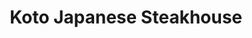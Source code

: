---
layout: place
title: "Koto Japanese Steakhouse"
permalink: /indiana/noblesville/koto-japanese-steakhouse.html
stateAbbr: IN
stateName: Indiana
cityName: Noblesville
seo:
  name: "Koto Japanese Steakhouse"
  type: Restaurant
  links: https://www.kotofishers.com/
description: "Koto Japanese Steakhouse serves delicious sushi in Noblesville, Indiana. Try fresh Japanese dishes for a great dining experience. Available for takeout, delivery, lunch, and dinner."
place_id: ChIJT-xM6GHJFIgRSowJ0UO51e8
photos:
  - name: >-
      places/ChIJT-xM6GHJFIgRSowJ0UO51e8/photos/AeeoHcIWnKhovjB8nnACTS_VMUoJRVylzqG_QC9FuL-luCHf_D8xOFzJAuGKAwG1fZk0FxdfFhS2EfgyTz8vRqisNIoNtoTWG6WmAuxVpwAQErdqphbDGKArm61P6rzsUJRybFKVO62Qv4G9-O8xG_0T3PggH4p7ew2SLTEUA76UMS91FrfP1yzvlds9oJoXe050gyZOt4VulbUCRnEryG-ZajH8_wKxgdtVCcy-mR4giHEhiakdIuM3GxRN8CgImVKJrUO02gRkAR06dwkhLX-i2vwWD0cyVdGi2q6025C8cem8z8e1ueBjSJ1ttO6DX1eLJb6nrjB0kjsecfy2aDCgk2wZ2mA6Lsau-qPh15MRI930mrQFyeu7vZUL2dpA9VNkKKN1cttI7ipkpl0I0c_-4f2TsfGLsHpxI012ErLrbJs-WQ
    widthPx: 1600
    heightPx: 901
    authorAttributions:
      - displayName: redwards 2020
        uri: https://maps.google.com/maps/contrib/114543349634991947686
        photoUri: >-
          https://lh3.googleusercontent.com/a-/ALV-UjW0rI1HJYVB-eWn2bLxnUdqMppYlGYh8_YTaK-sFtx4KS1V1SGnSA=s100-p-k-no-mo
    flagContentUri: >-
      https://www.google.com/local/imagery/report/?cb_client=maps_api_places.places_api&image_key=!1e10!2sCIHM0ogKEICAgICkmazkVg&hl=en-US
    googleMapsUri: >-
      https://www.google.com/maps/place//data=!3m4!1e2!3m2!1sCIHM0ogKEICAgICkmazkVg!2e10!4m2!3m1!1s0x8814c961e84cec4f:0xefd5b943d1098c4a
  - name: >-
      places/ChIJT-xM6GHJFIgRSowJ0UO51e8/photos/AeeoHcKY8IZN07zIpZECYIYmVR_qaqWua0P6ohUlOIVYManyjoVjt7CX9Cc_GAcZhg8smlgKBq--Wwxy8ggQcVQdOQ3atGib948Ds7eLG21lrxHUSRJ7EdPsDbkcrBGlgYkauu--jQsM1k_DVmtBVO5JIeN7_y9S-zSGh2PRxh0ZJeBb1uLV63r9Psv1PDviZeGSD2YRI9C_290_3SwL1m3mOtDz8IJ8f_H3e94KuhjEBptmMCw376CWRbl3gcqEbqYIB2ooUzYhYLBkb-CflV6_yPlQPmbosKERRGBTZmzFXuFNWw
    widthPx: 1080
    heightPx: 1080
    authorAttributions:
      - displayName: Koto Japanese Steakhouse
        uri: https://maps.google.com/maps/contrib/108222714104921103607
        photoUri: >-
          https://lh3.googleusercontent.com/a/ACg8ocLGQhDyssuT0bklrw9pX52ipPwiA7absWhd2BJsy9O9cZvsNg=s100-p-k-no-mo
    flagContentUri: >-
      https://www.google.com/local/imagery/report/?cb_client=maps_api_places.places_api&image_key=!1e10!2sAF1QipP4Qpk3COJ0uQ_ra-FUl4PUL_zBmGSD3E_gfQuv&hl=en-US
    googleMapsUri: >-
      https://www.google.com/maps/place//data=!3m4!1e2!3m2!1sAF1QipP4Qpk3COJ0uQ_ra-FUl4PUL_zBmGSD3E_gfQuv!2e10!4m2!3m1!1s0x8814c961e84cec4f:0xefd5b943d1098c4a
  - name: >-
      places/ChIJT-xM6GHJFIgRSowJ0UO51e8/photos/AeeoHcKEug4wq-JxUCjpPClhaSHRxv_UdXJDPXEo9JjE7SAPqJLu5Hn78VGJMT4t-_yMHuH_tlj0Wx38gkdSfzvrNlB5TIQCQJIA9CCVlsEqNXM-ugPKKcRX2sWiEDHtxbJNVhvi9-okdGsXT4Wkq4zRtbSta8qBwa9y4mcS06UpJ-Css-ZUO0cDn4-6ZYzhGtrnXdqkHWSE8t79CMCacjNEqDf1hZTOGW-8bkz1DbVQKsOW2oMw0aSIEihOxQRO_VyNMEqnMFeonLISUVV4RCNdX7fHWxObKbMZPf-5nfj6-bImhpPuhR4FiswnLb1RqP6sH5DfzJ2V8gE3_11YXXJGOh0EHH_oQFk0or9hmnwkGsTb25abfTXYOTKYAkPZgVeOvzZyF6riPa97wc3Vy0sniITh85CkPKMntvIhmkgf9FjBSg
    widthPx: 3600
    heightPx: 4800
    authorAttributions:
      - displayName: Kenia Liceth
        uri: https://maps.google.com/maps/contrib/101042589950150509861
        photoUri: >-
          https://lh3.googleusercontent.com/a-/ALV-UjXNsZqIqfIbRjIKs6BHw0-DRN6Ftue7aY8IwgaHybcD4EmcByb6ew=s100-p-k-no-mo
    flagContentUri: >-
      https://www.google.com/local/imagery/report/?cb_client=maps_api_places.places_api&image_key=!1e10!2sCIHM0ogKEICAgIC_95L7NA&hl=en-US
    googleMapsUri: >-
      https://www.google.com/maps/place//data=!3m4!1e2!3m2!1sCIHM0ogKEICAgIC_95L7NA!2e10!4m2!3m1!1s0x8814c961e84cec4f:0xefd5b943d1098c4a
  - name: >-
      places/ChIJT-xM6GHJFIgRSowJ0UO51e8/photos/AeeoHcJuQx4gK6qYrviU7Ad4VBe9sD46CskfMykWyMp6dqKThC75rlct3HSLpBjdecNiczpUo-i5pRokNeX_39-GE1Hxt4DwprZhtyk42t7bo4f9ZgKSuBz9UOrgG87i_NS_0X8RTZInoBK2mZczCHrTMlGsNpoiOXxPxQPqW4vfV9cuDa6G4oh-g7V-1f7fIImYjF7jwqTt_Usjn2Hr0EN4sA0D8_hgvvJ2fVxZ-kR2QGFXDa9KMD0o1EClvf5211DdP3340YH-UreuSBUDQbRO9fc4jHLFKEyxxi1wJli9jUisEw3kcC48NdEHA_vuRgGJJimIHrFfA_jo3FnEyJprixTNkqmWIKUClzZWuhgJCLR-MgViGiQdSs_g6XQZ5JzkDsIj6sunsEgXKbBderdmWaCyi2Pj2WIjuAhbP0YTNAlgiA
    widthPx: 3614
    heightPx: 4800
    authorAttributions:
      - displayName: Jeremy Spivey
        uri: https://maps.google.com/maps/contrib/113703576329496888610
        photoUri: >-
          https://lh3.googleusercontent.com/a-/ALV-UjV09eW9b06-X-4170sOSZq_6QXu8W4oCmOgI-VHuFIlbXQmVVv4mg=s100-p-k-no-mo
    flagContentUri: >-
      https://www.google.com/local/imagery/report/?cb_client=maps_api_places.places_api&image_key=!1e10!2sCIHM0ogKEICAgIDfvLPgSQ&hl=en-US
    googleMapsUri: >-
      https://www.google.com/maps/place//data=!3m4!1e2!3m2!1sCIHM0ogKEICAgIDfvLPgSQ!2e10!4m2!3m1!1s0x8814c961e84cec4f:0xefd5b943d1098c4a
  - name: >-
      places/ChIJT-xM6GHJFIgRSowJ0UO51e8/photos/AeeoHcLtzAjz26NBJtIrCMiG4gd-_vLClqpcgFRX-JsXBS0M152QOhwjdDoallCiaWPLX7ndeGMDzyAUCnAZH9pAhciKGWrQ_abb_3a3W9O0Nvu0L2vu0njej7-z5GeihrJA3tpFAVZ4nBVgC4tuR_TGQHF-Ouield_p_36s86FpfLVGXgDX64f_pxcMeeLPwcUVJX5EY0zah3WWN1u6rttqgUkZ9-M7Pyv5VVhQcGO5EzUwV1uJqM3-sXhj4bb7xRPA1ndpQde7dIh5Z9aQCve8uEo0S-IZcniede5n-MfNDakmVCPWAW_pisodjIANFzTdr8_6vq9xRLerFWnH3cKXBlAN5Rq7FUdIlJP8Q9jRo6mdGNXoyB_dB9C-5abX373o_2DMXepr3zA0OdW5z_JuA21MtiYOmW47QM2MdXBgtMmSrvZz
    widthPx: 4032
    heightPx: 1932
    authorAttributions:
      - displayName: Elizabeth E. J.
        uri: https://maps.google.com/maps/contrib/114437432788253184461
        photoUri: >-
          https://lh3.googleusercontent.com/a/ACg8ocJB9ZgqdDSE1bkGRXXCMyIRQTEEllkZXoOTqcMNN6dgVkB7NId-=s100-p-k-no-mo
    flagContentUri: >-
      https://www.google.com/local/imagery/report/?cb_client=maps_api_places.places_api&image_key=!1e10!2sCIHM0ogKEICAgID71YPo3AE&hl=en-US
    googleMapsUri: >-
      https://www.google.com/maps/place//data=!3m4!1e2!3m2!1sCIHM0ogKEICAgID71YPo3AE!2e10!4m2!3m1!1s0x8814c961e84cec4f:0xefd5b943d1098c4a
  - name: >-
      places/ChIJT-xM6GHJFIgRSowJ0UO51e8/photos/AeeoHcKkAhD0qFnVHSCH-S-MVvWRiKEbtljBR4qvvwzmdzPoIwRFS0AcLvT1fCIP1E2MHHVv7dJ_tyuQG_ZKpbAz24WCofIkn3NM8o7EJXEgwK_MZVi7xwQbVR68UXAf1AXH6RC4EwMAETTdoFOKkR9osjx8yEr-2oJNMXGfq-42WBSBcLQz3weoKAwxtfst1HJuF9sdSLjcWZusJNYKxTUCGrZPMG-AiYrN3KuW6GWMDzNrIjHbTgXR2aMcrmunyHQ0FFqkhcxXdyc6IQG1Ymdek52OgxFRJGVuml9e7nsDWCsxN4grn_DLslfdmQf2-NoMM2XwURS0032Iaco_CVaXaM63Kfxi7lNG9pL9B_R2i0or2T--gDeMiwPzLHm1WKYIzqac5XzSevMQHJEi_t5OILkWr1dGr8SYUCAOCRiTjkHgD5Y
    widthPx: 4608
    heightPx: 3456
    authorAttributions:
      - displayName: Dave Crim
        uri: https://maps.google.com/maps/contrib/116222021141575472828
        photoUri: >-
          https://lh3.googleusercontent.com/a/ACg8ocLU9UoOUbJJVC_usgJxeSEyUcqpSDuUmK6FdrJuvUYWxOm70A=s100-p-k-no-mo
    flagContentUri: >-
      https://www.google.com/local/imagery/report/?cb_client=maps_api_places.places_api&image_key=!1e10!2sCIHM0ogKEICAgIDfmbPtkAE&hl=en-US
    googleMapsUri: >-
      https://www.google.com/maps/place//data=!3m4!1e2!3m2!1sCIHM0ogKEICAgIDfmbPtkAE!2e10!4m2!3m1!1s0x8814c961e84cec4f:0xefd5b943d1098c4a
  - name: >-
      places/ChIJT-xM6GHJFIgRSowJ0UO51e8/photos/AeeoHcKA1nknULZdlRAD-mjT0PaCzvOOWgw92c3W02Uv0rBb_RxRfRISVVR4NNEn2dGBMCe_9f4mR-Ldg-GUgcpSqZ6F73yo4ptC8SiPPfljkQ4KLju9WzhdClRIZnhkBX5jnL6ylVcdjSOZqZPDA7qy3ubcedfCEw_bZL7oeIuNtXLegmhfeQAipCnhGcpDyJ1VIyWQPSWeFkcWAdFMGKGqWJK-9IQ3OAApUOd4OZKj5GikojKZZbpByREfuSg36VhLHAPpQoL1FdlcNYIhOes0wHFQdwHQOD-g8U4370sBX-KV5ARgWlJKh56_fhk6ndRozIreOk4kLhzSrGBpJhRRgGY383qQxfhnvdvVaw2lRO1sdUROh3iGp_iaL_IGnDh2EzQ0RvbkWKAAjtTKZfvWBuQklXafWtZGVcuunCEXOLxYMA
    widthPx: 3000
    heightPx: 4000
    authorAttributions:
      - displayName: Michael Pinto
        uri: https://maps.google.com/maps/contrib/114177747235601967754
        photoUri: >-
          https://lh3.googleusercontent.com/a-/ALV-UjUQC36WbOFyjnYJQmoo1p6lUSSZ6HN9kaDGAdr_w_OQSBa1-mNvHQ=s100-p-k-no-mo
    flagContentUri: >-
      https://www.google.com/local/imagery/report/?cb_client=maps_api_places.places_api&image_key=!1e10!2sCIHM0ogKEICAgICLyuqNSw&hl=en-US
    googleMapsUri: >-
      https://www.google.com/maps/place//data=!3m4!1e2!3m2!1sCIHM0ogKEICAgICLyuqNSw!2e10!4m2!3m1!1s0x8814c961e84cec4f:0xefd5b943d1098c4a
  - name: >-
      places/ChIJT-xM6GHJFIgRSowJ0UO51e8/photos/AeeoHcKaZNhxfKWPUlWTg1g_wOoIGGQ1xNgcB2JPbnf0mxvrZWXe30HocZmK3e4keOawgS1_mhSYN4-W5ZuOb_BmJnTrHTu8U3quMmPferXeOj5rTMdxYg9XXxJa78dDyYwKxwj-my-plgF_VrkWhE7NVbp3GgGKecsjxnmDHWXkbrpnefvPrxLSL4t5RRzj-yjj4p6Cr0XYgh02_CjicT4iVM8assOqb6ScZelmAiZMl95iMuiSl3AWvTQ7XkhcY_W0aZh_SQNuUkJ6QgddOJkrYPOFxMUDJooZEtQu_UatPfYrf7ceM0MLUzRAt9cuXckytGETl-8i6LzfA1-VxAFg2Ada8_hpQaLIMU-Mxm7R0zf7HB9DcFoMZZVd8_3KH0WFoPq8oiYzcVfTpbyrsqItLQ54ttXEY1fqqFfCGRSPBruV4w
    widthPx: 3611
    heightPx: 4800
    authorAttributions:
      - displayName: Jeremy Spivey
        uri: https://maps.google.com/maps/contrib/113703576329496888610
        photoUri: >-
          https://lh3.googleusercontent.com/a-/ALV-UjV09eW9b06-X-4170sOSZq_6QXu8W4oCmOgI-VHuFIlbXQmVVv4mg=s100-p-k-no-mo
    flagContentUri: >-
      https://www.google.com/local/imagery/report/?cb_client=maps_api_places.places_api&image_key=!1e10!2sCIHM0ogKEICAgIDfvLPgcQ&hl=en-US
    googleMapsUri: >-
      https://www.google.com/maps/place//data=!3m4!1e2!3m2!1sCIHM0ogKEICAgIDfvLPgcQ!2e10!4m2!3m1!1s0x8814c961e84cec4f:0xefd5b943d1098c4a
  - name: >-
      places/ChIJT-xM6GHJFIgRSowJ0UO51e8/photos/AeeoHcJeo_BFSKEyl5E3A5qhtrgtpwqsZiD8kX0OtNmBrsQfyyjMgEq7tD6RFRzTawDvkSqyTkdpA7sQ7J9IhA2Q8X6rU5685Lsqo7n61lQd8B3aYuKmSxx7FJHdIUim33vGoEhy_ZcEyScn34QMizKmMYKldrHkmXQu6gXHQjo6Eatx8Qn2Q4v_kkGGL3yocpzKyPkAoscCmRROBCC01CQilPJkDcykDG9hDGphgN2rXUhlKwt_zUL7Sr2JeEdzFlUbPZUwvtG1mZz1pUDLkrYP-zWqxsbN6z1KV9s_9dC8HWJrYQ
    widthPx: 1080
    heightPx: 1080
    authorAttributions:
      - displayName: Koto Japanese Steakhouse
        uri: https://maps.google.com/maps/contrib/108222714104921103607
        photoUri: >-
          https://lh3.googleusercontent.com/a/ACg8ocLGQhDyssuT0bklrw9pX52ipPwiA7absWhd2BJsy9O9cZvsNg=s100-p-k-no-mo
    flagContentUri: >-
      https://www.google.com/local/imagery/report/?cb_client=maps_api_places.places_api&image_key=!1e10!2sAF1QipNIp8cMPRKnlHXufcc7qZjOs3UxAvgxomksv7ab&hl=en-US
    googleMapsUri: >-
      https://www.google.com/maps/place//data=!3m4!1e2!3m2!1sAF1QipNIp8cMPRKnlHXufcc7qZjOs3UxAvgxomksv7ab!2e10!4m2!3m1!1s0x8814c961e84cec4f:0xefd5b943d1098c4a
  - name: >-
      places/ChIJT-xM6GHJFIgRSowJ0UO51e8/photos/AeeoHcIaxfTge3EQ8xUTshePscXVtp52cJBCT6Olr2w4nrJf-JrCIqCNQOxbT86wAD3lhsBaSXTe_DRygXMqCr1LWrDAy4aMHuWkyLCjQRqMtODmaKp5915OLQc08GBbnyxyPgAYSgABdAIXRBNUrioTXvh-0UHDZ7XwvJJU8Glhx-prbAvuE6AZId5r2-XEXxPgy4BU1P69_DnnNr78Vg3mo8dO3wlvFk0HmU2QfH7nocplDfjYM4Ziik9hr6KYCvLIN4bc1w0qvdRATXSdyVtMunp4hX4WeBmbw5OEnVbUamWLcTpx26_8-JxrSAIo7SLMGUu-lOFS-hr7LaDXahD1p4fxs3XM0JZe86uch43VYo5BN0IzPZ76fJunH-ce7xgj30YG_v0yICvS95IMML8E5j8h9UEzRc-BnEzE4LwNZeaIJMh3
    widthPx: 3024
    heightPx: 4032
    authorAttributions:
      - displayName: Rebecca C
        uri: https://maps.google.com/maps/contrib/107432558909728437898
        photoUri: >-
          https://lh3.googleusercontent.com/a-/ALV-UjVojCyDJWEXBeLofFhMFQ3ZstoTt3gFqwdaifiymSkPkEb218ga=s100-p-k-no-mo
    flagContentUri: >-
      https://www.google.com/local/imagery/report/?cb_client=maps_api_places.places_api&image_key=!1e10!2sCIHM0ogKEICAgIDZ8N3UowE&hl=en-US
    googleMapsUri: >-
      https://www.google.com/maps/place//data=!3m4!1e2!3m2!1sCIHM0ogKEICAgIDZ8N3UowE!2e10!4m2!3m1!1s0x8814c961e84cec4f:0xefd5b943d1098c4a
address: 13398 Tegler Dr, Noblesville, IN 46060, USA
street: 13398 Tegler Dr
city: Noblesville
state: IN
zip: '46060'
country: USA
neighborhood: null
latitude: '39.995434'
longitude: '-85.926332'
accessibility_options:
  wheelchairAccessibleParking: true
  wheelchairAccessibleEntrance: true
  wheelchairAccessibleRestroom: true
  wheelchairAccessibleSeating: true
business_status: OPERATIONAL
name: Koto Japanese Steakhouse
google_maps_links:
  directionsUri: >-
    https://www.google.com/maps/dir//''/data=!4m7!4m6!1m1!4e2!1m2!1m1!1s0x8814c961e84cec4f:0xefd5b943d1098c4a!3e0
  placeUri: https://maps.google.com/?cid=17281922846025157706
  writeAReviewUri: >-
    https://www.google.com/maps/place//data=!4m3!3m2!1s0x8814c961e84cec4f:0xefd5b943d1098c4a!12e1
  reviewsUri: >-
    https://www.google.com/maps/place//data=!4m4!3m3!1s0x8814c961e84cec4f:0xefd5b943d1098c4a!9m1!1b1
  photosUri: >-
    https://www.google.com/maps/place//data=!4m3!3m2!1s0x8814c961e84cec4f:0xefd5b943d1098c4a!10e5
primary_type: Restaurant
opening_hours:
  regular: null
  current: null
secondary_opening_hours:
  regular:
    weekdayDescriptions: null
    type: null
  current:
    weekdayDescriptions: null
    type: null
phone: (317) 776-5686
price_level: PRICE_LEVEL_MODERATE
price_range: $20 &ndash; $30
rating: '4.3'
rating_count: 1033
website: https://www.kotofishers.com/
reviews:
  - name: >-
      places/ChIJT-xM6GHJFIgRSowJ0UO51e8/reviews/ChZDSUhNMG9nS0VJQ0FnSURmdkxQZ1VREAE
    relativePublishTimeDescription: 3 months ago
    rating: 4
    text:
      text: >-
        Always very consistent hibachi experience. The food is always fresh and
        good and the chefs do a great job of entertaining to make your meal a
        little more exciting. Great place to take kids for the experience or sit
        on the sushi side for more privacy.
      languageCode: en
    originalText:
      text: >-
        Always very consistent hibachi experience. The food is always fresh and
        good and the chefs do a great job of entertaining to make your meal a
        little more exciting. Great place to take kids for the experience or sit
        on the sushi side for more privacy.
      languageCode: en
    authorAttribution:
      displayName: Jeremy Spivey
      uri: https://www.google.com/maps/contrib/113703576329496888610/reviews
      photoUri: >-
        https://lh3.googleusercontent.com/a-/ALV-UjV09eW9b06-X-4170sOSZq_6QXu8W4oCmOgI-VHuFIlbXQmVVv4mg=s128-c0x00000000-cc-rp-mo-ba5
    publishTime: '2025-01-04T19:34:09.196652Z'
    flagContentUri: >-
      https://www.google.com/local/review/rap/report?postId=ChZDSUhNMG9nS0VJQ0FnSURmdkxQZ1VREAE&d=17924085&t=1
    googleMapsUri: >-
      https://www.google.com/maps/reviews/data=!4m6!14m5!1m4!2m3!1sChZDSUhNMG9nS0VJQ0FnSURmdkxQZ1VREAE!2m1!1s0x8814c961e84cec4f:0xefd5b943d1098c4a
  - name: >-
      places/ChIJT-xM6GHJFIgRSowJ0UO51e8/reviews/ChdDSUhNMG9nS0VJQ0FnSUNMeXVxTnN3RRAB
    relativePublishTimeDescription: 10 months ago
    rating: 4
    text:
      text: >-
        We came to Fisher's for a swim meet and had a very enjoyable lunch at
        Koto.  We came with a few other families so we had an entire table (Both
        Sides).  They were extremely efficient and it wasn't hard for them to
        have 2 hibachi cooks at the same time.


        First of all, the staff was very friendly, from the hostess to the
        cooks.  The food was good.  I have been to tons of hibachi restaurants
        in my life and this one sits in the top 10% of them.


        The restaurant, in itself, was nice and had a huge welcoming fishtank.


        The next time we come, we will definitely be back since hibachi has
        become a swim team ritual 😆
      languageCode: en
    originalText:
      text: >-
        We came to Fisher's for a swim meet and had a very enjoyable lunch at
        Koto.  We came with a few other families so we had an entire table (Both
        Sides).  They were extremely efficient and it wasn't hard for them to
        have 2 hibachi cooks at the same time.


        First of all, the staff was very friendly, from the hostess to the
        cooks.  The food was good.  I have been to tons of hibachi restaurants
        in my life and this one sits in the top 10% of them.


        The restaurant, in itself, was nice and had a huge welcoming fishtank.


        The next time we come, we will definitely be back since hibachi has
        become a swim team ritual 😆
      languageCode: en
    authorAttribution:
      displayName: Michael Pinto
      uri: https://www.google.com/maps/contrib/114177747235601967754/reviews
      photoUri: >-
        https://lh3.googleusercontent.com/a-/ALV-UjUQC36WbOFyjnYJQmoo1p6lUSSZ6HN9kaDGAdr_w_OQSBa1-mNvHQ=s128-c0x00000000-cc-rp-mo-ba5
    publishTime: '2024-06-17T20:56:05.268867Z'
    flagContentUri: >-
      https://www.google.com/local/review/rap/report?postId=ChdDSUhNMG9nS0VJQ0FnSUNMeXVxTnN3RRAB&d=17924085&t=1
    googleMapsUri: >-
      https://www.google.com/maps/reviews/data=!4m6!14m5!1m4!2m3!1sChdDSUhNMG9nS0VJQ0FnSUNMeXVxTnN3RRAB!2m1!1s0x8814c961e84cec4f:0xefd5b943d1098c4a
  - name: >-
      places/ChIJT-xM6GHJFIgRSowJ0UO51e8/reviews/ChdDSUhNMG9nS0VJQ0FnTUNRd2MzSzZnRRAB
    relativePublishTimeDescription: a month ago
    rating: 5
    text:
      text: >-
        Had lunch with a friend. The server was friendly and courteous but very
        professional and treated us with respect. When asked about the menu
        items, he was very knowledgeable and helpful. I had the steak and
        scallops with stir-fried vegetables and fried rice. We also had steamed
        dumplings and hot green tea served from a cast iron kettle. The food was
        great and the prices were reasonable. There is a saltwater aquarium in
        the entrance, and there are hibachi throughout the resultant where chefs
        will prepare your food in front of you.
      languageCode: en
    originalText:
      text: >-
        Had lunch with a friend. The server was friendly and courteous but very
        professional and treated us with respect. When asked about the menu
        items, he was very knowledgeable and helpful. I had the steak and
        scallops with stir-fried vegetables and fried rice. We also had steamed
        dumplings and hot green tea served from a cast iron kettle. The food was
        great and the prices were reasonable. There is a saltwater aquarium in
        the entrance, and there are hibachi throughout the resultant where chefs
        will prepare your food in front of you.
      languageCode: en
    authorAttribution:
      displayName: Michael B
      uri: https://www.google.com/maps/contrib/112826037407929161928/reviews
      photoUri: >-
        https://lh3.googleusercontent.com/a-/ALV-UjX5KWZJKjEMBO5Q9jC1OfpJ65J6SYHbrQ_beotFJpytTj5r9YZuFA=s128-c0x00000000-cc-rp-mo-ba4
    publishTime: '2025-03-04T22:24:20.877782Z'
    flagContentUri: >-
      https://www.google.com/local/review/rap/report?postId=ChdDSUhNMG9nS0VJQ0FnTUNRd2MzSzZnRRAB&d=17924085&t=1
    googleMapsUri: >-
      https://www.google.com/maps/reviews/data=!4m6!14m5!1m4!2m3!1sChdDSUhNMG9nS0VJQ0FnTUNRd2MzSzZnRRAB!2m1!1s0x8814c961e84cec4f:0xefd5b943d1098c4a
  - name: >-
      places/ChIJT-xM6GHJFIgRSowJ0UO51e8/reviews/ChZDSUhNMG9nS0VJQ0FnSURQdVpXSVR3EAE
    relativePublishTimeDescription: 4 months ago
    rating: 1
    text:
      text: >-
        Ordered a salad and sushi. Delivered by GrubHub. The salad Koto sent was
        inedible. It was brown and slimy. Called the restaurant. Only way to
        make it right was to report it to GrubHub and then have GrubHub deliver
        another salad  - or bring the salad in and they would give us another
        salad. This wasn't GrubHub's fault and taking the salad in defeats the
        whole purpose ordering in. Won't be ordering from them again or
        frequenting the restaurant.
      languageCode: en
    originalText:
      text: >-
        Ordered a salad and sushi. Delivered by GrubHub. The salad Koto sent was
        inedible. It was brown and slimy. Called the restaurant. Only way to
        make it right was to report it to GrubHub and then have GrubHub deliver
        another salad  - or bring the salad in and they would give us another
        salad. This wasn't GrubHub's fault and taking the salad in defeats the
        whole purpose ordering in. Won't be ordering from them again or
        frequenting the restaurant.
      languageCode: en
    authorAttribution:
      displayName: Judith Apple-VanAlstine
      uri: https://www.google.com/maps/contrib/112390997282454548110/reviews
      photoUri: >-
        https://lh3.googleusercontent.com/a/ACg8ocL6hrEy66Ba8goVKyWbvELY3ugKRrIEgpP51OmrXuu1X8qLnQ=s128-c0x00000000-cc-rp-mo
    publishTime: '2024-12-03T22:50:14.792929Z'
    flagContentUri: >-
      https://www.google.com/local/review/rap/report?postId=ChZDSUhNMG9nS0VJQ0FnSURQdVpXSVR3EAE&d=17924085&t=1
    googleMapsUri: >-
      https://www.google.com/maps/reviews/data=!4m6!14m5!1m4!2m3!1sChZDSUhNMG9nS0VJQ0FnSURQdVpXSVR3EAE!2m1!1s0x8814c961e84cec4f:0xefd5b943d1098c4a
  - name: >-
      places/ChIJT-xM6GHJFIgRSowJ0UO51e8/reviews/ChZDSUhNMG9nS0VJQ0FnTURBaE1uOU5BEAE
    relativePublishTimeDescription: 2 months ago
    rating: 5
    text:
      text: >-
        Had lunch there today. Great service, delicious food. Kept us
        entertained. Had extra food to pass around, very generous. Very clean
        bathrooms. Left my wallet, and a hostess(?) was kind enough to find it
        for me while they were closed and brought it out to me. Definitely a
        must try for everything mentioned and a great atmosphere.
      languageCode: en
    originalText:
      text: >-
        Had lunch there today. Great service, delicious food. Kept us
        entertained. Had extra food to pass around, very generous. Very clean
        bathrooms. Left my wallet, and a hostess(?) was kind enough to find it
        for me while they were closed and brought it out to me. Definitely a
        must try for everything mentioned and a great atmosphere.
      languageCode: en
    authorAttribution:
      displayName: Lisa Kwon
      uri: https://www.google.com/maps/contrib/105737634535998321778/reviews
      photoUri: >-
        https://lh3.googleusercontent.com/a/ACg8ocLa_mdzNcVRsu5XVdO_mhSXVOTPLLfImf6aUAETj3s1aJGb=s128-c0x00000000-cc-rp-mo
    publishTime: '2025-02-07T00:33:54.441902Z'
    flagContentUri: >-
      https://www.google.com/local/review/rap/report?postId=ChZDSUhNMG9nS0VJQ0FnTURBaE1uOU5BEAE&d=17924085&t=1
    googleMapsUri: >-
      https://www.google.com/maps/reviews/data=!4m6!14m5!1m4!2m3!1sChZDSUhNMG9nS0VJQ0FnTURBaE1uOU5BEAE!2m1!1s0x8814c961e84cec4f:0xefd5b943d1098c4a
parking_options:
  freeParkingLot: true
  freeStreetParking: true
  paidStreetParking: false
  valetParking: false
payment_options:
  acceptsCreditCards: true
  acceptsDebitCards: true
  acceptsCashOnly: false
allow_dogs: null
curbside_pickup: null
delivery: true
dine_in: true
good_for_children: true
good_for_groups: true
good_for_sports: false
live_music: false
menu_for_children: true
outdoor_seating: true
reservable: true
restroom: true
serves_beer: true
serves_breakfast: false
serves_brunch: false
serves_cocktails: true
serves_coffee: false
serves_dinner: true
serves_dessert: true
serves_lunch: true
serves_vegetarian_food: true
serves_wine: true
takeout: true
summary: null

---